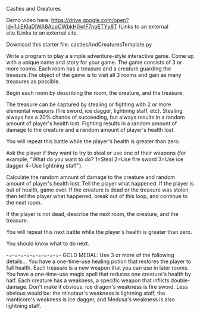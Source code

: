 Castles and Creatures

Demo video here: https://drive.google.com/open?id=1JlEKlaDlWA8AcpCWbkH0wlF7noETYy8T (Links to an external site.)Links to an external site.

Download this starter file: castlesAndCreaturesTemplate.py

Write a program to play a simple adventure-style interactive game. Come up with a unique name and story for your game. The game consists of 3 or more rooms. Each room has a treasure and a creature guarding the treasure.The object of the game is to visit all 3 rooms and gain as many treasures as possible.

Begin each room by describing the room, the creature, and the treasure.

The treasure can be captured by stealing or fighting with 2 or more elemental weapons (fire sword, ice dagger, lightning staff, etc). Stealing always has a 20% chance of succeeding, but always results in a random amount of player's health lost. Fighting results in a random amount of damage to the creature and a random amount of player's health lost.

You will repeat this battle while the player's health is greater than zero.

Ask the player if they want to try to steal or use one of their weapons (for example, "What do you want to do? 1=Steal 2=Use fire sword 3=Use ice dagger 4=Use lightning staff").

Calculate the random amount of damage to the creature and random amount of player's health lost. Tell the player what happened. If the player is out of health, game over. If the creature is dead or the treasure was stolen, then tell the player what happened, break out of this loop, and continue to the next room.

If the player is not dead, describe the next room, the creature, and the treasure.

You will repeat this next battle while the player's health is greater than zero.

You should know what to do next.

-=-=-=-=-=-=-=-=-=-
GOLD MEDAL: Use 3 or more of the following details...
You have a one-time-use healing potion that restores the player to full health.
Each treasure is a new weapon that you can use in later rooms.
You have a one-time-use magic spell that reduces one creature's health by half.
Each creature has a weakness, a specific weapon that inflicts double-damage. Don't make it obvious: ice dragon's weakness is fire sword. Less obvious would be: the minotaur's weakness is lightning staff, the manticore's weakness is ice dagger, and Medusa's weakness is also lightning staff.
